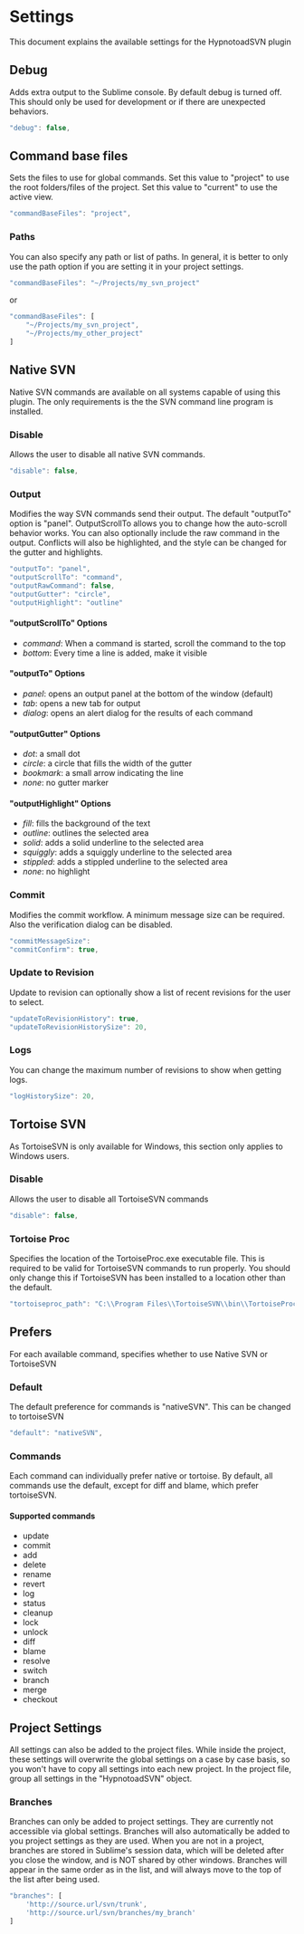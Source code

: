 # Settings
This document explains the available settings for the HypnotoadSVN plugin

## Debug
Adds extra output to the Sublime console. By default debug is turned off.
This should only be used for development or if there are unexpected behaviors.

```Javascript
"debug": false,
```

## Command base files
Sets the files to use for global commands.
Set this value to "project" to use the root folders/files of the project.
Set this value to "current" to use the active view.

```Javascript
"commandBaseFiles": "project",
```

### Paths
You can also specify any path or list of paths.
In general, it is better to only use the path option if you are setting it in your project settings.

```Javascript
"commandBaseFiles": "~/Projects/my_svn_project"
```
or
```Javascript
"commandBaseFiles": [
    "~/Projects/my_svn_project",
    "~/Projects/my_other_project"
]
```

## Native SVN
Native SVN commands are available on all systems capable of using this plugin.
The only requirements is the the SVN command line program is installed.

### Disable
Allows the user to disable all native SVN commands.

```Javascript
"disable": false,
```

### Output
Modifies the way SVN commands send their output.
The default "outputTo" option is "panel".
OutputScrollTo allows you to change how the auto-scroll behavior works.
You can also optionally include the raw command in the output.
Conflicts will also be highlighted, and the style can be changed for the gutter and highlights.

```Javascript
"outputTo": "panel",
"outputScrollTo": "command",
"outputRawCommand": false,
"outputGutter": "circle",
"outputHighlight": "outline"
```

#### "outputScrollTo" Options
- *command*: When a command is started, scroll the command to the top
- *bottom*: Every time a line is added, make it visible

#### "outputTo" Options
- *panel*: opens an output panel at the bottom of the window (default)
- *tab*: opens a new tab for output
- *dialog*: opens an alert dialog for the results of each command

#### "outputGutter" Options
- *dot*: a small dot
- *circle*: a circle that fills the width of the gutter
- *bookmark*: a small arrow indicating the line
- *none*: no gutter marker

#### "outputHighlight" Options
- *fill*: fills the background of the text
- *outline*: outlines the selected area
- *solid*: adds a solid underline to the selected area
- *squiggly*: adds a squiggly underline to the selected area
- *stippled*: adds a stippled underline to the selected area
- *none*: no highlight

### Commit
Modifies the commit workflow.
A minimum message size can be required.
Also the verification dialog can be disabled.

```Javascript
"commitMessageSize": 
"commitConfirm": true,
```

### Update to Revision
Update to revision can optionally show a list of recent revisions for the user to select.

```Javascript
"updateToRevisionHistory": true,
"updateToRevisionHistorySize": 20,
```

### Logs
You can change the maximum number of revisions to show when getting logs.

```Javascript
"logHistorySize": 20,
```


## Tortoise SVN
As TortoiseSVN is only available for Windows, this section only applies to Windows users.

### Disable
Allows the user to disable all TortoiseSVN commands

```Javascript
"disable": false,
```

### Tortoise Proc
Specifies the location of the TortoiseProc.exe executable file.
This is required to be valid for TortoiseSVN commands to run properly.
You should only change this if TortoiseSVN has been installed to a location other than the default.
```Javascript
"tortoiseproc_path": "C:\\Program Files\\TortoiseSVN\\bin\\TortoiseProc.exe",
```

## Prefers
For each available command, specifies whether to use Native SVN or TortoiseSVN

### Default
The default preference for commands is "nativeSVN". This can be changed to tortoiseSVN

```Javascript
"default": "nativeSVN",
```

### Commands
Each command can individually prefer native or tortoise.
By default, all commands use the default, except for diff and blame, which prefer tortoiseSVN.

#### Supported commands
- update
- commit
- add
- delete
- rename
- revert
- log
- status
- cleanup
- lock
- unlock
- diff
- blame
- resolve
- switch
- branch
- merge
- checkout

## Project Settings
All settings can also be added to the project files. While inside the project, these settings will overwrite the global settings on a case by case basis, so you won't have to copy all settings into each new project.
In the project file, group all settings in the "HypnotoadSVN" object.

### Branches
Branches can only be added to project settings. They are currently not accessible via global settings.
Branches will also automatically be added to you project settings as they are used.
When you are not in a project, branches are stored in Sublime's session data, which will be deleted after you close the window, and is NOT shared by other windows.
Branches will appear in the same order as in the list, and will always move to the top of the list after being used.

```Javascript
"branches": [
    'http://source.url/svn/trunk',
    'http://source.url/svn/branches/my_branch'
]
```
